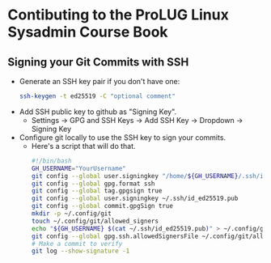 # Contibuting to the ProLUG Linux Sysadmin Course Book

## Signing your Git Commits with SSH
* Generate an SSH key pair if you don't have one:
  ```bash
  ssh-keygen -t ed25519 -C "optional comment"
  ```
* Add SSH public key to github as "Signing Key".  
    * Settings -> GPG and SSH Keys -> Add SSH Key -> Dropdown -> Signing Key
* Configure git locally to use the SSH key to sign your commits.
    * Here's a script that will do that.  
      ```bash
      #!/bin/bash
      GH_USERNAME="YourUsername"
      git config --global user.signingkey "/home/${GH_USERNAME}/.ssh/id_ed25519"
      git config --global gpg.format ssh
      git config --global tag.gpgsign true
      git config --global user.signingkey ~/.ssh/id_ed25519.pub
      git config --global commit.gpgSign true
      mkdir -p ~/.config/git
      touch ~/.config/git/allowed_signers
      echo "${GH_USERNAME} $(cat ~/.ssh/id_ed25519.pub)" > ~/.config/git/allowed_signers
      git config --global gpg.ssh.allowedSignersFile ~/.config/git/allowed_signers
      # Make a commit to verify
      git log --show-signature -1
      ```

